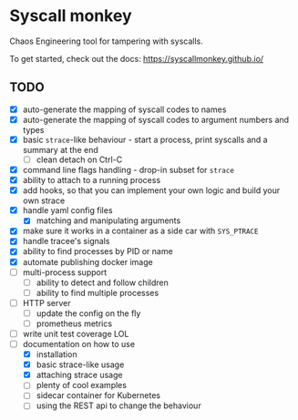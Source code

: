 # Syscall monkey

Chaos Engineering tool for tampering with syscalls.

To get started, check out the docs: https://syscallmonkey.github.io/


## TODO

- [x] auto-generate the mapping of syscall codes to names
- [x] auto-generate the mapping of syscall codes to argument numbers and types
- [x] basic `strace`-like behaviour - start a process, print syscalls and a summary at the end
  - [ ] clean detach on Ctrl-C
- [x] command line flags handling - drop-in subset for `strace`
- [x] ability to attach to a running process
- [x] add hooks, so that you can implement your own logic and build your own strace
- [x] handle yaml config files
  - [x] matching and manipulating arguments
- [x] make sure it works in a container as a side car with `SYS_PTRACE`
- [x] handle tracee's signals
- [x] ability to find processes by PID or name
- [x] automate publishing docker image
- [ ] multi-process support
  - [ ] ability to detect and follow children
  - [ ] ability to find multiple processes
- [ ] HTTP server
  - [ ] update the config on the fly
  - [ ] prometheus metrics
- [ ] write unit test coverage LOL
- [ ] documentation on how to use
  - [x] installation
  - [x] basic strace-like usage
  - [x] attaching strace usage
  - [ ] plenty of cool examples
  - [ ] sidecar container for Kubernetes
  - [ ] using the REST api to change the behaviour
